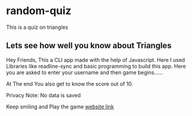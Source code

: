 # random-quiz
This is a quiz on triangles
## Lets see how well you know about Triangles

Hey Friends, This a CLI app made with the help of Javascript. Here I used Libraries like readline-sync and basic programming to build this app. Here you are asked to enter your username and then game begins......

At The end You also get to know the score out of 10.

Privacy Note: No data is saved

Keep smiling and Play the game
[website link](https://replit.com/@Mohitkumar62/Triangle-quiz#index.js?embed=1&output=1)
